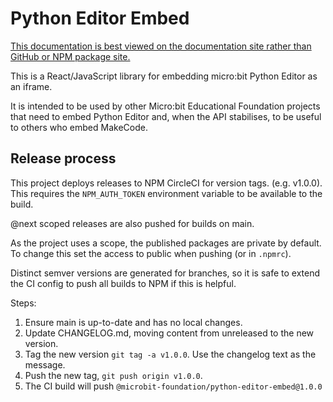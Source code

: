 # Python Editor Embed

<a href="https://microbit-foundation.github.io/python-editor-embed/" class="typedoc-ignore">This documentation is best viewed on the documentation site rather than GitHub or NPM package site.</a>

This is a React/JavaScript library for embedding micro:bit Python Editor as an iframe.

It is intended to be used by other Micro:bit Educational Foundation projects
that need to embed Python Editor and, when the API stabilises, to be useful to others
who embed MakeCode.

## Release process

This project deploys releases to NPM CircleCI for version tags. (e.g. v1.0.0).
This requires the `NPM_AUTH_TOKEN` environment variable to be available to the
build.

@next scoped releases are also pushed for builds on main.

As the project uses a scope, the published packages are private by default.
To change this set the access to public when pushing (or in `.npmrc`).

Distinct semver versions are generated for branches, so it is safe to extend
the CI config to push all builds to NPM if this is helpful.

Steps:

1. Ensure main is up-to-date and has no local changes.
1. Update CHANGELOG.md, moving content from unreleased to the new version.
1. Tag the new version `git tag -a v1.0.0`. Use the changelog text as the
   message.
1. Push the new tag, `git push origin v1.0.0`.
1. The CI build will push `@microbit-foundation/python-editor-embed@1.0.0`
